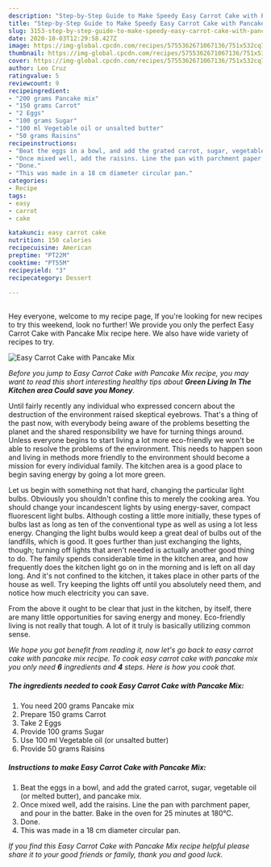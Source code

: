 ```yaml
---
description: "Step-by-Step Guide to Make Speedy Easy Carrot Cake with Pancake Mix"
title: "Step-by-Step Guide to Make Speedy Easy Carrot Cake with Pancake Mix"
slug: 3153-step-by-step-guide-to-make-speedy-easy-carrot-cake-with-pancake-mix
date: 2020-10-03T12:29:58.427Z
image: https://img-global.cpcdn.com/recipes/5755362671067136/751x532cq70/easy-carrot-cake-with-pancake-mix-recipe-main-photo.jpg
thumbnail: https://img-global.cpcdn.com/recipes/5755362671067136/751x532cq70/easy-carrot-cake-with-pancake-mix-recipe-main-photo.jpg
cover: https://img-global.cpcdn.com/recipes/5755362671067136/751x532cq70/easy-carrot-cake-with-pancake-mix-recipe-main-photo.jpg
author: Leo Cruz
ratingvalue: 5
reviewcount: 9
recipeingredient:
- "200 grams Pancake mix"
- "150 grams Carrot"
- "2 Eggs"
- "100 grams Sugar"
- "100 ml Vegetable oil or unsalted butter"
- "50 grams Raisins"
recipeinstructions:
- "Beat the eggs in a bowl, and add the grated carrot, sugar, vegetable oil (or melted butter), and pancake mix."
- "Once mixed well, add the raisins. Line the pan with parchment paper, and pour in the batter. Bake in the oven for 25 minutes at 180℃."
- "Done."
- "This was made in a 18 cm diameter circular pan."
categories:
- Recipe
tags:
- easy
- carrot
- cake

katakunci: easy carrot cake 
nutrition: 150 calories
recipecuisine: American
preptime: "PT22M"
cooktime: "PT55M"
recipeyield: "3"
recipecategory: Dessert

---
```

<br>
Hey everyone, welcome to my recipe page, If you're looking for new recipes to try this weekend, look no further! We provide you only the perfect Easy Carrot Cake with Pancake Mix recipe here. We also have wide variety of recipes to try.
<br>


![Easy Carrot Cake with Pancake Mix](https://img-global.cpcdn.com/recipes/5755362671067136/751x532cq70/easy-carrot-cake-with-pancake-mix-recipe-main-photo.jpg)

<i>Before you jump to Easy Carrot Cake with Pancake Mix recipe, you may want to read this short interesting healthy tips about 
<strong>Green Living In The Kitchen area Could save you Money</strong>.</i>
</br>

Until fairly recently any individual who expressed concern about the destruction of the environment raised skeptical eyebrows. That's a thing of the past now, with everybody being aware of the problems besetting the planet and the shared responsibility we have for turning things around. Unless everyone begins to start living a lot more eco-friendly we won't be able to resolve the problems of the environment. This needs to happen soon and living in methods more friendly to the environment should become a mission for every individual family. The kitchen area is a good place to begin saving energy by going a lot more green.

Let us begin with something not that hard, changing the particular light bulbs. Obviously you shouldn't confine this to merely the cooking area. You should change your incandescent lights by using energy-saver, compact fluorescent light bulbs. Although costing a little more initially, these types of bulbs last as long as ten of the conventional type as well as using a lot less energy. Changing the light bulbs would keep a great deal of bulbs out of the landfills, which is good. It goes further than just exchanging the lights, though; turning off lights that aren't needed is actually another good thing to do. The family spends considerable time in the kitchen area, and how frequently does the kitchen light go on in the morning and is left on all day long. And it's not confined to the kitchen, it takes place in other parts of the house as well. Try keeping the lights off until you absolutely need them, and notice how much electricity you can save.

From the above it ought to be clear that just in the kitchen, by itself, there are many little opportunities for saving energy and money. Eco-friendly living is not really that tough. A lot of it truly is basically utilizing common sense.


<i>We hope you got benefit from reading it, now let's go back to easy carrot cake with pancake mix recipe. To cook easy carrot cake with pancake mix you only need <strong>6</strong> ingredients and <strong>4</strong> steps. Here is how you cook that.
</i>

##### The ingredients needed to cook Easy Carrot Cake with Pancake Mix:

1. You need 200 grams Pancake mix
1. Prepare 150 grams Carrot
1. Take 2 Eggs
1. Provide 100 grams Sugar
1. Use 100 ml Vegetable oil (or unsalted butter)
1. Provide 50 grams Raisins


##### Instructions to make Easy Carrot Cake with Pancake Mix:

1. Beat the eggs in a bowl, and add the grated carrot, sugar, vegetable oil (or melted butter), and pancake mix.
1. Once mixed well, add the raisins. Line the pan with parchment paper, and pour in the batter. Bake in the oven for 25 minutes at 180℃.
1. Done.
1. This was made in a 18 cm diameter circular pan.


<i>If you find this Easy Carrot Cake with Pancake Mix recipe helpful please share it to your good friends or family, thank you and good luck.</i>
